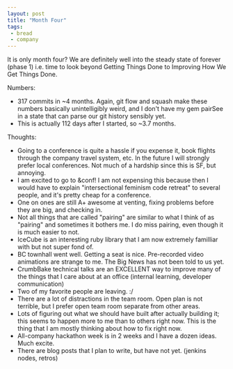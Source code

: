 ```yaml
---
layout: post
title: "Month Four"
tags:
 - bread
 - company
---
```


It is only month four? We are definitely well into the steady state of forever (phase 1) i.e. time to look beyond Getting Things Done to Improving How We Get Things Done.

Numbers:

* 317 commits in ~4 months. Again, git flow and squash make these numbers basically unintelligibly weird, and I don't have my gem pairSee in a state that can parse our git history sensibly yet.
* This is actually 112 days after I started, so ~3.7 months.

Thoughts:

* Going to a conference is quite a hassle if you expense it, book flights through the company travel system, etc. In the future I will strongly prefer local conferences. Not much of a hardship since this is SF, but annoying.
* I am excited to go to &conf! I am not expensing this because then I would have to explain "intersectional feminism code retreat" to several people, and it's pretty cheap for a conference.
* One on ones are still A+ awesome at venting, fixing problems before they are big, and checking in.
* Not all things that are called "pairing" are similar to what I think of as "pairing" and sometimes it bothers me. I do miss pairing, even though it is much easier to not.
* IceCube is an interesting ruby library that I am now extremely familliar with but not super fond of.
* BC townhall went well. Getting a seat is nice. Pre-recorded video animations are strange to me. The Big News has not been told to us yet.
* CrumbBake technical talks are an EXCELLENT way to improve many of the things that I care about at an office (internal learning, developer communication)
* Two of my favorite people are leaving. :/
* There are a lot of distractions in the team room. Open plan is not terrible, but I prefer open team room separate from other areas.
* Lots of figuring out what we should have built after actually building it; this seems to happen more to me than to others right now. This is the thing that I am mostly thinking about how to fix right now.
* All-company hackathon week is in 2 weeks and I have a dozen ideas. Much excite.
* There are blog posts that I plan to write, but have not yet. (jenkins nodes, retros)
